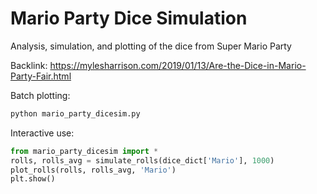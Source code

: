 # Mario Party Dice Simulation

Analysis, simulation, and plotting of the dice from Super Mario Party

Backlink: https://mylesharrison.com/2019/01/13/Are-the-Dice-in-Mario-Party-Fair.html

Batch plotting:
```python
python mario_party_dicesim.py
```

Interactive use:
```python
from mario_party_dicesim import *
rolls, rolls_avg = simulate_rolls(dice_dict['Mario'], 1000)
plot_rolls(rolls, rolls_avg, 'Mario')
plt.show()
```